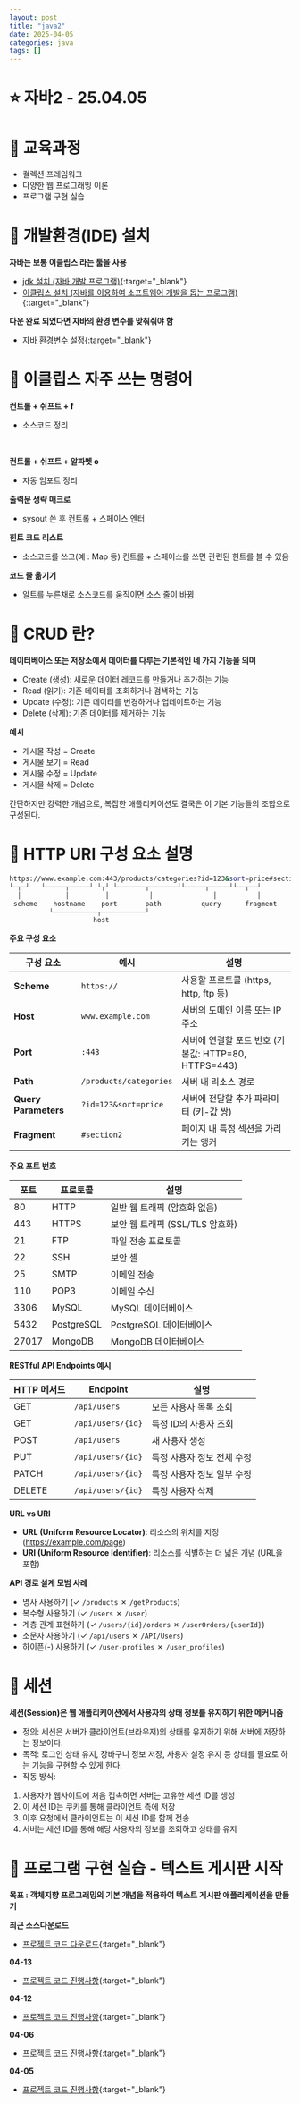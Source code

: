 ```yaml
---
layout: post
title: "java2"
date: 2025-04-05
categories: java
tags: []
---
```


<!-- https://postimages.org/  -->
# ⭐️ 자바2 - 25.04.05

# 📌 교육과정
- 컬렉션 프레임워크
- 다양한 웹 프로그래밍 이론
- 프로그램 구현 실습

# 📌 개발환경(IDE) 설치
**자바는 보통 이클립스 라는 툴을 사용**
- [jdk 설치 (자바 개발 프로그램)](https://download.oracle.com/java/17/archive/jdk-17.0.12_windows-x64_bin.exe){:target="_blank"}
- [이클립스 설치 (자바를 이용하여 소프트웨어 개발을 돕는 프로그램)](https://www.eclipse.org/downloads/){:target="_blank"}

**다운 완료 되었다면 자바의 환경 변수를 맞춰줘야 함**
- [자바 환경변수 설정](https://velog.io/@bi-sz/Java-%ED%99%98%EA%B2%BD-%EB%B3%80%EC%88%98-%EC%84%A4%EC%A0%95%ED%95%98%EA%B8%B0){:target="_blank"}

# 📌 이클립스 자주 쓰는 명령어
**컨트롤 + 쉬프트 + f**
- 소스코드 정리
<br/>

**컨트롤 + 쉬프트 + 알파벳 o**
- 자동 임포트 정리

**출력문 생략 매크로**
- sysout 쓴 후 컨트롤 + 스페이스 엔터

**힌트 코드 리스트**
- 소스코드를 쓰고(예 : Map 등) 컨트롤 + 스페이스를 쓰면 관련된 힌트를 볼 수 있음

**코드 줄 옮기기**
- 알트를 누른채로 소스코드를 움직이면 소스 줄이 바뀜


# 📌 CRUD 란?

**데이터베이스 또는 저장소에서 데이터를 다루는 기본적인 네 가지 기능을 의미**

- Create (생성): 새로운 데이터 레코드를 만들거나 추가하는 기능
- Read (읽기): 기존 데이터를 조회하거나 검색하는 기능
- Update (수정): 기존 데이터를 변경하거나 업데이트하는 기능
- Delete (삭제): 기존 데이터를 제거하는 기능

**예시**
- 게시물 작성 = Create
- 게시물 보기 = Read
- 게시물 수정 = Update
- 게시물 삭제 = Delete

간단하지만 강력한 개념으로, 복잡한 애플리케이션도 결국은 이 기본 기능들의 조합으로 구성된다.

# 📌 HTTP URI 구성 요소 설명

```bash
https://www.example.com:443/products/categories?id=123&sort=price#section2
└─┬─┘   └─────┬─────┘ └┬┘ └───────┬───────┘└─────┬─────┘└──┬──┘
  │           │         │          │               │          │
 scheme    hostname    port       path          query      fragment
          └───────────┬───────────┘
                     host
```

**주요 구성 요소**

| 구성 요소 | 예시 | 설명 |
|---------|------|------|
| **Scheme** | `https://` | 사용할 프로토콜 (https, http, ftp 등) |
| **Host** | `www.example.com` | 서버의 도메인 이름 또는 IP 주소 |
| **Port** | `:443` | 서버에 연결할 포트 번호 (기본값: HTTP=80, HTTPS=443) |
| **Path** | `/products/categories` | 서버 내 리소스 경로 |
| **Query Parameters** | `?id=123&sort=price` | 서버에 전달할 추가 파라미터 (키-값 쌍) |
| **Fragment** | `#section2` | 페이지 내 특정 섹션을 가리키는 앵커 |

**주요 포트 번호**

| 포트 | 프로토콜 | 설명 |
|-----|---------|------|
| 80 | HTTP | 일반 웹 트래픽 (암호화 없음) |
| 443 | HTTPS | 보안 웹 트래픽 (SSL/TLS 암호화) |
| 21 | FTP | 파일 전송 프로토콜 |
| 22 | SSH | 보안 셸 |
| 25 | SMTP | 이메일 전송 |
| 110 | POP3 | 이메일 수신 |
| 3306 | MySQL | MySQL 데이터베이스 |
| 5432 | PostgreSQL | PostgreSQL 데이터베이스 |
| 27017 | MongoDB | MongoDB 데이터베이스 |

**RESTful API Endpoints 예시**

| HTTP 메서드 | Endpoint | 설명 |
|------------|----------|------|
| GET | `/api/users` | 모든 사용자 목록 조회 |
| GET | `/api/users/{id}` | 특정 ID의 사용자 조회 |
| POST | `/api/users` | 새 사용자 생성 |
| PUT | `/api/users/{id}` | 특정 사용자 정보 전체 수정 |
| PATCH | `/api/users/{id}` | 특정 사용자 정보 일부 수정 |
| DELETE | `/api/users/{id}` | 특정 사용자 삭제 |

**URL vs URI**

- **URL (Uniform Resource Locator)**: 리소스의 위치를 지정 (https://example.com/page)
- **URI (Uniform Resource Identifier)**: 리소스를 식별하는 더 넓은 개념 (URL을 포함)

**API 경로 설계 모범 사례**

- 명사 사용하기 (✓ `/products` ✗ `/getProducts`)
- 복수형 사용하기 (✓ `/users` ✗ `/user`)
- 계층 관계 표현하기 (✓ `/users/{id}/orders` ✗ `/userOrders/{userId}`)
- 소문자 사용하기 (✓ `/api/users` ✗ `/API/Users`)
- 하이픈(-) 사용하기 (✓ `/user-profiles` ✗ `/user_profiles`)

# 📌 세션
**세션(Session)은 웹 애플리케이션에서 사용자의 상태 정보를 유지하기 위한 메커니즘**

- 정의: 세션은 서버가 클라이언트(브라우저)의 상태를 유지하기 위해 서버에 저장하는 정보이다.
- 목적: 로그인 상태 유지, 장바구니 정보 저장, 사용자 설정 유지 등 상태를 필요로 하는 기능을 구현할 수 있게 한다.
- 작동 방식:
1. 사용자가 웹사이트에 처음 접속하면 서버는 고유한 세션 ID를 생성
2. 이 세션 ID는 쿠키를 통해 클라이언트 측에 저장
3. 이후 요청에서 클라이언트는 이 세션 ID를 함께 전송
4. 서버는 세션 ID를 통해 해당 사용자의 정보를 조회하고 상태를 유지

# 📌 프로그램 구현 실습 - 텍스트 게시판 시작

**목표 : 객체지향 프로그래밍의 기본 개념을 적용하여 텍스트 게시판 애플리케이션을 만들기**

**최근 소스다운로드**
- [프로젝트 코드 다운로드](https://github.com/nwgu/java2_textboard/archive/refs/heads/master.zip){:target="_blank"}

**04-13**
- [프로젝트 코드 진행사항](https://github.com/nwgu/java2_textboard/commits/master?since=2025-04-13&until=2025-04-13){:target="_blank"}

**04-12**
- [프로젝트 코드 진행사항](https://github.com/nwgu/java2_textboard/commits/master?since=2025-04-12&until=2025-04-12){:target="_blank"}

**04-06**
- [프로젝트 코드 진행사항](https://github.com/nwgu/java2_textboard/commits/master/?since=2025-04-06&until=2025-04-06){:target="_blank"}

**04-05**
- [프로젝트 코드 진행사항](https://github.com/nwgu/java2_textboard/commits/master/?since=2025-04-05&until=2025-04-05){:target="_blank"}

<!--

-->